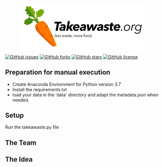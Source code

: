 <div align="center">

<img src="doc/logo.png" alt="Logo" width="400" align="center"/>
<br>
</div>

[![GitHub issues](https://img.shields.io/github/issues/BennerLukas/takeawaste)](https://github.com/BennerLukas/takeawaste/issues)
[![GitHub forks](https://img.shields.io/github/forks/BennerLukas/takeawaste)](https://github.com/BennerLukas/takeawaste/network)
[![GitHub stars](https://img.shields.io/github/stars/BennerLukas/takeawaste)](https://github.com/BennerLukas/takeawaste/stargazers)
[![GitHub license](https://img.shields.io/github/license/BennerLukas/takeawaste)](https://github.com/BennerLukas/takeawaste/blob/main/LICENSE)

## Preparation for manual execution
- Create Anaconda Environment for Python version 3.7
- Install the requirements.txt
- load your data in the 'data' directory and adapt the metadata.json when needed.

## Setup
Run the takeawaste.py file

## The Team

## The Idea
